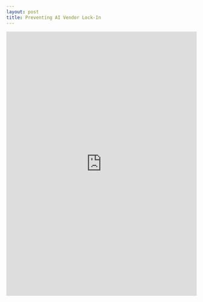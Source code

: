 ```yaml
---
layout: post
title: Preventing AI Vendor Lock-In
---
```

<iframe src="https://www.linkedin.com/embed/feed/update/urn:li:share:7183899009101529088" height="700" width="100%" frameborder="0" allowfullscreen="" title="Embedded post" scrolling="no"></iframe>
